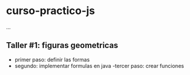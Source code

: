 # curso-practico-js

...

## Taller #1: figuras geometricas

- primer paso: definir las formas
- segundo: implementar formulas en java
-tercer paso: crear funciones